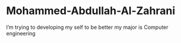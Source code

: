 # Mohammed-Abdullah-Al-Zahrani
I’m trying to developing my self to be better my major is Computer engineering 
